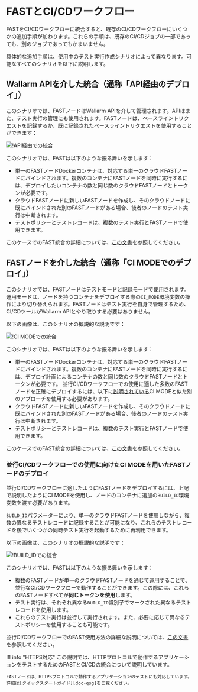 [doc-integration-api]:          integration-overview-api.md
[doc-integration-ci-mode]:      integration-overview-ci-mode.md
[doc-concurrent-pipelines]:     ci-mode-concurrent-pipelines.md

[img-api-mode]:                 ../../images/fast/poc/en/integration-overview/api-mode-common.png
[img-ci-mode]:                  ../../images/fast/poc/en/integration-overview/ci-mode-common.png
[img-ci-mode-build-id]:         ../../images/fast/poc/en/integration-overview/ci-build-id-common.png

[anchor-build-id]:              #deploying-fast-node-with-ci-mode-for-use-in-concurrent-cicd-workflows

[doc-qsg]:              ../qsg/deployment-options.md

#   FASTとCI/CDワークフロー

FASTをCI/CDワークフローに統合すると、既存のCI/CDワークフローにいくつかの追加手順が加わります。これらの手順は、既存のCI/CDジョブの一部であっても、別のジョブであってもかまいません。

具体的な追加手順は、使用中のテスト実行作成シナリオによって異なります。可能なすべてのシナリオを以下に説明します。

##  Wallarm APIを介した統合（通称「API経由のデプロイ」）

このシナリオでは、FASTノードはWallarm APIを介して管理されます。APIはまた、テスト実行の管理にも使用されます。FASTノードは、ベースライントリクエストを記録するか、既に記録されたベースライントリクエストを使用することができます：
    
![!API経由での統合][img-api-mode]

このシナリオでは、FASTは以下のような振る舞いを示します：
* 単一のFASTノードDockerコンテナは、対応する単一のクラウドFASTノードにバインドされます。複数のコンテナにFASTノードを同時に実行するには、デプロイしたいコンテナの数と同じ数のクラウドFASTノードとトークンが必要です。
* クラウドFASTノードに新しいFASTノードを作成し、そのクラウドノードに既にバインドされた別のFASTノードがある場合、後者のノードのテスト実行は中断されます。
* テストポリシーとテストレコードは、複数のテスト実行とFASTノードで使用できます。

このケースでのFAST統合の詳細については、[この文書][doc-integration-api]を参照してください。

##  FASTノードを介した統合（通称「CI MODEでのデプロイ」）

このシナリオでは、FASTノードはテストモードと記録モードで使用されます。運用モードは、ノードを持つコンテナをデプロイする際の`CI_MODE`環境変数の操作により切り替えられます。FASTノードはテスト実行を自身で管理するため、CI/CDツールがWallarm APIとやり取りする必要はありません。

以下の画像は、このシナリオの概説的な説明です：

![!CI MODEでの統合][img-ci-mode]

このシナリオでは、FASTは以下のような振る舞いを示します：
* 単一のFASTノードDockerコンテナは、対応する単一のクラウドFASTノードにバインドされます。複数のコンテナにFASTノードを同時に実行するには、デプロイ計画によるコンテナの数と同じ数のクラウドFASTノードとトークンが必要です。
    並行CI/CDワークフローでの使用に適した多数のFASTノードを正確にデプロイするには、以下に[説明されている][anchor-build-id]CI MODEと似た別のアプローチを使用する必要があります。
* クラウドFASTノードに新しいFASTノードを作成し、そのクラウドノードに既にバインドされた別のFASTノードがある場合、後者のノードのテスト実行は中断されます。
* テストポリシーとテストレコードは、複数のテスト実行とFASTノードで使用できます。

このケースでのFAST統合の詳細については、[この文書][doc-integration-ci-mode]を参照してください。


### 並行CI/CDワークフローでの使用に向けたCI MODEを用いたFASTノードのデプロイ

並行CI/CDワークフローに適したようにFASTノードをデプロイするには、上記で説明したようにCI MODEを使用し、ノードのコンテナに追加の`BUILD_ID`環境変数を渡す必要があります。

`BUILD_ID`パラメーターにより、単一のクラウドFASTノードを使用しながら、複数の異なるテストレコードに記録することが可能になり、これらのテストレコードを後でいくつかの同時テスト実行を起動するために再利用できます。

以下の画像は、このシナリオの概説的な説明です：

![!BUILD_IDでの統合][img-ci-mode-build-id]

このシナリオでは、FASTは以下のような振る舞いを示します：
* 複数のFASTノードが単一のクラウドFASTノードを通じて運用することで、並行なCI/CDワークフローで動作することができます。この際には、これらのFASTノードすべてが**同じトークンを使用**します。
* テスト実行は、それぞれ異なる`BUILD_ID`識別子でマークされた異なるテストレコードを使用します。
* これらのテスト実行は並行して実行されます。また、必要に応じて異なるテストポリシーを使用することも可能です。

並行CI/CDワークフローでのFAST使用方法の詳細な説明については、[この文書][doc-concurrent-pipelines]を参照してください。

!!! info "HTTPS対応"
    この説明では、HTTPプロトコルで動作するアプリケーションをテストするためのFASTとCI/CDの統合について説明しています。 
    
    FASTノードは、HTTPSプロトコルで動作するアプリケーションのテストにも対応しています。詳細は[クイックスタートガイド][doc-qsg]をご覧ください。